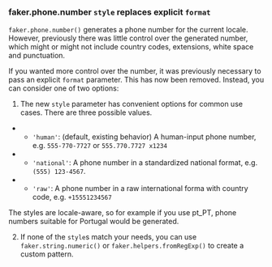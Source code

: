 ### faker.phone.number `style` replaces explicit `format`

`faker.phone.number()` generates a phone number for the current locale. However, previously there was little control over the generated number, which might or might not include country codes, extensions, white space and punctuation.

If you wanted more control over the number, it was previously necessary to pass an explicit `format` parameter. This has now been removed. Instead, you can consider one of two options:

1. The new `style` parameter has convenient options for common use cases. There are three possible values.

- - `'human'`: (default, existing behavior) A human-input phone number, e.g. `555-770-7727` or `555.770.7727 x1234`
- - `'national'`: A phone number in a standardized national format, e.g. `(555) 123-4567`.
- - `'raw'`: A phone number in a raw international forma with country code, e.g. `+15551234567`

The styles are locale-aware, so for example if you use pt_PT, phone numbers suitable for Portugal would be generated.

2. If none of the `style`s match your needs, you can use `faker.string.numeric()` or `faker.helpers.fromRegExp()` to create a custom pattern.
